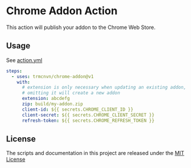 # Chrome Addon Action

This action will publish your addon to the Chrome Web Store.

## Usage

See [action.yml](action.yml)

```yaml
steps:
  - uses: trmcnvn/chrome-addon@v1
    with:
      # extension is only necessary when updating an existing addon,
      # omitting it will create a new addon
      extension: abcdefg
      zip: build/my-addon.zip
      client-id: ${{ secrets.CHROME_CLIENT_ID }}
      client-secret: ${{ secrets.CHROME_CLIENT_SECRET }}
      refresh-token: ${{ secrets.CHROME_REFRESH_TOKEN }}
```

## License

The scripts and documentation in this project are released under the [MIT License](LICENSE)
